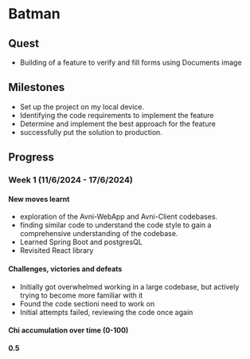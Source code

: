 # Batman

## Quest
- Building of a feature to verify and fill forms using Documents image 

## Milestones
- Set up the project on my local device.
- Identifying the code requirements to implement the feature
- Determine and implement the best approach for the feature
- successfully put the solution to production.
## Progress

### Week 1 (11/6/2024 - 17/6/2024)
#### New moves learnt
- exploration of the Avni-WebApp and Avni-Client codebases.
- finding similar code to understand the code style to gain a comprehensive understanding of the codebase.
- Learned Spring Boot and postgresQL
- Revisited React library

#### Challenges, victories and defeats
- Initially got overwhelmed working in a large codebase, but actively trying to become more familiar with it
- Found the code sectioni need to work on
- Initial attempts failed, reviewing the code once again

#### Chi accumulation over time (0-100)
**0.5**
